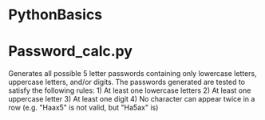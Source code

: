 # PythonBasics

# Password_calc.py

  Generates all possible 5 letter passwords containing only lowercase letters, uppercase letters, and/or digits.  The passwords     generated are tested to satisfy the following rules:
    1) At least one lowercase letters
    2) At least one uppercase letter
    3) At least one digit
    4) No character can appear twice in a row (e.g. "Haax5" is not valid, but "Ha5ax" is)
